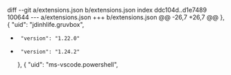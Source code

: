 diff --git a/extensions.json b/extensions.json
index ddc104d..d1e7489 100644
--- a/extensions.json
+++ b/extensions.json
@@ -26,7 +26,7 @@
     },
     {
       "uid": "jdinhlife.gruvbox",
-      "version": "1.22.0"
+      "version": "1.24.2"
     },
     {
       "uid": "ms-vscode.powershell",
